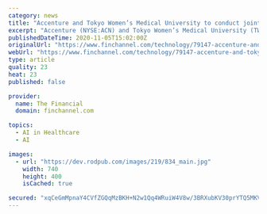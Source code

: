 ```yaml
---
category: news
title: "Accenture and Tokyo Women’s Medical University to conduct joint research"
excerpt: "Accenture (NYSE:ACN) and Tokyo Women’s Medical University (TWMU) have agreed to conduct joint research using artificial intelligence (AI) to verify and analyze kidney transplant test results, recognize early-stage kidney transplant rejection tendencies and to foresee side effects in efforts to identify more effective post-operation treatments for patients."
publishedDateTime: 2020-11-05T15:02:00Z
originalUrl: "https://www.finchannel.com/technology/79147-accenture-and-tokyo-women-s-medical-university-to-conduct-joint-research"
webUrl: "https://www.finchannel.com/technology/79147-accenture-and-tokyo-women-s-medical-university-to-conduct-joint-research"
type: article
quality: 23
heat: 23
published: false

provider:
  name: The Financial
  domain: finchannel.com

topics:
  - AI in Healthcare
  - AI

images:
  - url: "https://dev.rodpub.com/images/219/834_main.jpg"
    width: 740
    height: 400
    isCached: true

secured: "xqCeGmMpnaY4CVfZGQqMzBKH+N2w1Qq4WRuiW4V8w/3BRXubKV30prYTQ5MKVSlbD+XLmtChn+Hj/4PB0AB28ac0OdZk0ilBotELMH4WbhFJgaioU9IEhAELhYNPJW/Gu095Dk4on3vJ96xzZ+BiXquA/grJD4PXyKCzYaDlQpRmos3YNDqDH6l72/5LoOBTvM4cPMsui/4ZEDxSQ8GsHjLjf+dXJ2xluDwdPWCY+t4O2let+AwOX+0hLERkvCdLfDOuXrORE4vBSA9QJJAJ7+f8Jc3Fb9XSrF3gAiC1JS3hJxxBqdBwmvoCQQfCpTVq5uxXSDjysWS5ZctPiKcttGxRJZhtOv/hKa5L/J22mdo=;JnRp3A0R2F9HvaYoI4pjqQ=="
---
```



